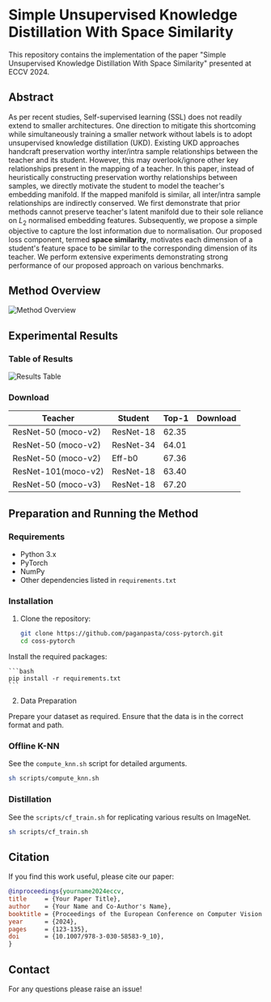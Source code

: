 # Simple Unsupervised Knowledge Distillation With Space Similarity

This repository contains the implementation of the paper "Simple Unsupervised Knowledge Distillation With Space Similarity" presented at ECCV 2024.

## Abstract

As per recent studies, Self-supervised learning (SSL) does not readily extend to smaller architectures. One direction to mitigate this shortcoming while simultaneously training a smaller network without labels is to adopt unsupervised knowledge distillation (UKD). Existing UKD approaches handcraft preservation worthy inter/intra sample relationships between the teacher and its student. However, this may overlook/ignore other key relationships present in the mapping of a teacher. In this paper, instead of heuristically constructing preservation worthy relationships between samples, we directly motivate the student to model the teacher's embedding manifold. If the mapped manifold is similar, all inter/intra sample relationships are indirectly conserved. We first demonstrate that prior methods cannot preserve teacher's latent manifold due to their sole reliance on $L_2$ normalised embedding features. Subsequently, we propose a simple objective to capture the lost information due to normalisation. Our proposed loss component, termed **space similarity**, motivates each dimension of a student's feature space to be similar to the corresponding dimension of its teacher. We perform extensive experiments demonstrating strong performance of our proposed approach on various benchmarks.

## Method Overview

![Method Overview](path/to/method_overview_image.png)

## Experimental Results

### Table of Results

![Results Table](path/to/results_table_image.png)

### Download

| Teacher             | Student   | Top-1 | Download |
|---------------------|-----------|-------|----------|
| ResNet-50 (moco-v2) | ResNet-18 | 62.35 |          |
| ResNet-50 (moco-v2) | ResNet-34 | 64.01 |          |
| ResNet-50 (moco-v2) | Eff-b0    | 67.36 |          |
| ResNet-101(moco-v2) | ResNet-18 | 63.40 |          |
| ResNet-50 (moco-v3) | ResNet-18 | 67.20 |          |

## Preparation and Running the Method

### Requirements

- Python 3.x
- PyTorch
- NumPy
- Other dependencies listed in `requirements.txt`

### Installation

1. Clone the repository:

   ```bash
   git clone https://github.com/paganpasta/coss-pytorch.git
   cd coss-pytorch
   ```

Install the required packages:

    ```bash
    pip install -r requirements.txt
    ```

2. Data Preparation

Prepare your dataset as required. Ensure that the data is in the correct format and path.


### Offline K-NN

See the `compute_knn.sh` script for detailed arguments.

   ```bash
   sh scripts/compute_knn.sh
   ```

### Distillation
See the `scripts/cf_train.sh` for replicating various results on ImageNet.


   ```bash
   sh scripts/cf_train.sh
   ```


## Citation

If you find this work useful, please cite our paper:

  ```bibtex
  @inproceedings{yourname2024eccv,
  title     = {Your Paper Title},
  author    = {Your Name and Co-Author's Name},
  booktitle = {Proceedings of the European Conference on Computer Vision (ECCV)},
  year      = {2024},
  pages     = {123-135},
  doi       = {10.1007/978-3-030-58583-9_10},
  }
  ```



## Contact

For any questions please raise an issue!
